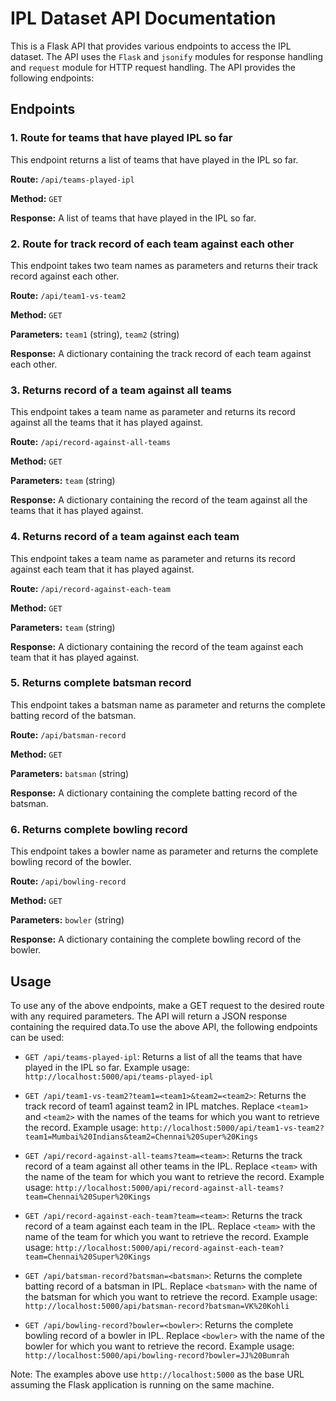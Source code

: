 # IPL Dataset API Documentation

This is a Flask API that provides various endpoints to access the IPL dataset. The API uses the `Flask` and `jsonify` modules for response handling and `request` module for HTTP request handling. The API provides the following endpoints:

## Endpoints

### 1. Route for teams that have played IPL so far

This endpoint returns a list of teams that have played in the IPL so far.

**Route:** `/api/teams-played-ipl`

**Method:** `GET`

**Response:** A list of teams that have played in the IPL so far.

### 2. Route for track record of each team against each other

This endpoint takes two team names as parameters and returns their track record against each other.

**Route:** `/api/team1-vs-team2`

**Method:** `GET`

**Parameters:** `team1` (string), `team2` (string)

**Response:** A dictionary containing the track record of each team against each other.

### 3. Returns record of a team against all teams

This endpoint takes a team name as parameter and returns its record against all the teams that it has played against.

**Route:** `/api/record-against-all-teams`

**Method:** `GET`

**Parameters:** `team` (string)

**Response:** A dictionary containing the record of the team against all the teams that it has played against.

### 4. Returns record of a team against each team

This endpoint takes a team name as parameter and returns its record against each team that it has played against.

**Route:** `/api/record-against-each-team`

**Method:** `GET`

**Parameters:** `team` (string)

**Response:** A dictionary containing the record of the team against each team that it has played against.

### 5. Returns complete batsman record

This endpoint takes a batsman name as parameter and returns the complete batting record of the batsman.

**Route:** `/api/batsman-record`

**Method:** `GET`

**Parameters:** `batsman` (string)

**Response:** A dictionary containing the complete batting record of the batsman.

### 6. Returns complete bowling record

This endpoint takes a bowler name as parameter and returns the complete bowling record of the bowler.

**Route:** `/api/bowling-record`

**Method:** `GET`

**Parameters:** `bowler` (string)

**Response:** A dictionary containing the complete bowling record of the bowler.

## Usage

To use any of the above endpoints, make a GET request to the desired route with any required parameters. The API will return a JSON response containing the required data.To use the above API, the following endpoints can be used:

- `GET /api/teams-played-ipl`: Returns a list of all the teams that have played in the IPL so far.
Example usage: `http://localhost:5000/api/teams-played-ipl`

- `GET /api/team1-vs-team2?team1=<team1>&team2=<team2>`: Returns the track record of team1 against team2 in IPL matches. Replace `<team1>` and `<team2>` with the names of the teams for which you want to retrieve the record.
Example usage: `http://localhost:5000/api/team1-vs-team2?team1=Mumbai%20Indians&team2=Chennai%20Super%20Kings`

- `GET /api/record-against-all-teams?team=<team>`: Returns the track record of a team against all other teams in the IPL. Replace `<team>` with the name of the team for which you want to retrieve the record.
Example usage: `http://localhost:5000/api/record-against-all-teams?team=Chennai%20Super%20Kings`

- `GET /api/record-against-each-team?team=<team>`: Returns the track record of a team against each team in the IPL. Replace `<team>` with the name of the team for which you want to retrieve the record.
Example usage: `http://localhost:5000/api/record-against-each-team?team=Chennai%20Super%20Kings`

- `GET /api/batsman-record?batsman=<batsman>`: Returns the complete batting record of a batsman in IPL. Replace `<batsman>` with the name of the batsman for which you want to retrieve the record.
Example usage: `http://localhost:5000/api/batsman-record?batsman=VK%20Kohli`

- `GET /api/bowling-record?bowler=<bowler>`: Returns the complete bowling record of a bowler in IPL. Replace `<bowler>` with the name of the bowler for which you want to retrieve the record.
Example usage: `http://localhost:5000/api/bowling-record?bowler=JJ%20Bumrah`

Note: The examples above use `http://localhost:5000` as the base URL assuming the Flask application is running on the same machine.